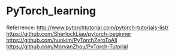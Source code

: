 # PyTorch_learning

Referrence:
http://www.pytorchtutorial.com/pytorch-tutorials-list/
https://github.com/SherlockLiao/pytorch-beginner
https://github.com/hunkim/PyTorchZeroToAll
https://github.com/MorvanZhou/PyTorch-Tutorial
